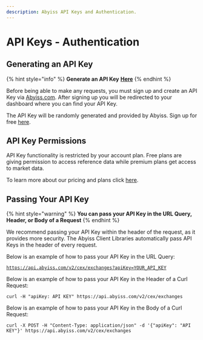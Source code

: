 ```yaml
---
description: Abyiss API Keys and Authentication.
---
```


# API Keys - Authentication

## Generating an API Key

{% hint style="info" %}
**Generate an API Key** [**Here**](https://abyiss.com/dashboard)
{% endhint %}

Before being able to make any requests, you must sign up and create an API Key via [Abyiss.com](https://abyiss.com/dashboard). After signing up you will be redirected to your dashboard where you can find your API Key.

The API Key will be randomly generated and provided by Abyiss. Sign up for free [here](https://abyiss.com/signup).

## API Key Permissions

API Key functionality is restricted by your account plan. Free plans are giving permission to access reference data while premium plans get access to market data.

To learn more about our pricing and plans click [here](https://abyiss.com/pricing/).

## Passing Your API Key

{% hint style="warning" %}
**You can pass your API Key in the URL Query, Header, or Body of a Request**
{% endhint %}

We recommend passing your API Key within the header of the request, as it provides more security. The Abyiss Client Libraries automatically pass API Keys in the header of every request.

Below is an example of how to pass your API Key in the URL Query:

[`https://api.abyiss.com/v2/cex/exchanges?apiKey=YOUR_API_KEY`](https://api.abyiss.com/v2/cex/exchanges?apiKey=YOUR_API_KEY)

Below is an example of how to pass your API Key in the Header of a Curl Request:

```url
curl -H "apiKey: API KEY" https://api.abyiss.com/v2/cex/exchanges
```

Below is an example of how to pass your API Key in the Body of a Curl Request:

```url
curl -X POST -H "Content-Type: application/json" -d '{"apiKey": "API KEY"}' https://api.abyiss.com/v2/cex/exchanges
```
